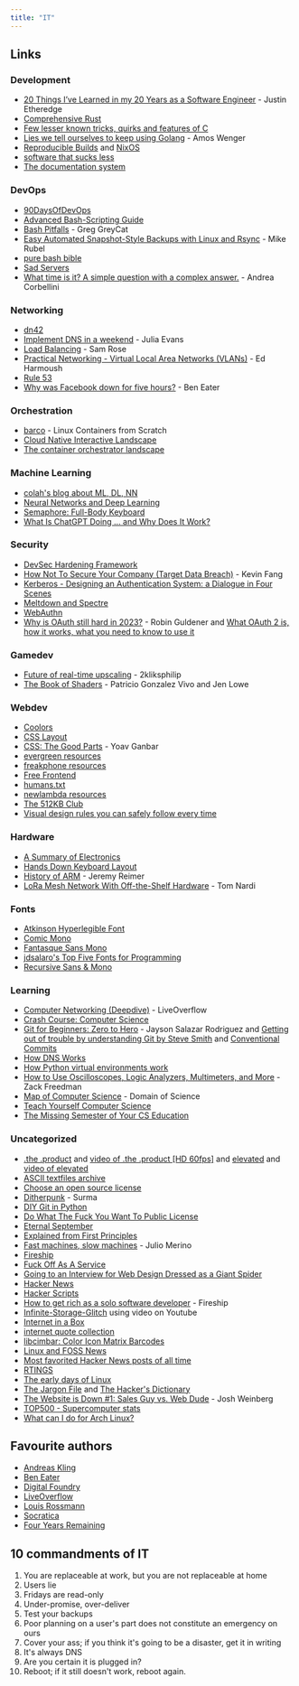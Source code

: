 ```yaml
---
title: "IT"
---
```


## Links

### Development

- [20 Things I’ve Learned in my 20 Years as a Software Engineer](https://www.simplethread.com/20-things-ive-learned-in-my-20-years-as-a-software-engineer/) -  Justin Etheredge
- [Comprehensive Rust](https://github.com/google/comprehensive-rust)
- [Few lesser known tricks, quirks and features of C](https://blog.joren.ga/less-known-c)
- [Lies we tell ourselves to keep using Golang](https://fasterthanli.me/articles/lies-we-tell-ourselves-to-keep-using-golang) - Amos Wenger
- [Reproducible Builds](https://reproducible-builds.org/) and [NixOS](https://nixos.org/)
- [software that sucks less](https://suckless.org/philosophy/)
- [The documentation system](https://documentation.divio.com/)

### DevOps

- [90DaysOfDevOps](https://github.com/MichaelCade/90DaysOfDevOps)
- [Advanced Bash-Scripting Guide](https://tldp.org/LDP/abs/html/)
- [Bash Pitfalls](http://mywiki.wooledge.org/BashPitfalls) - Greg GreyCat
- [Easy Automated Snapshot-Style Backups with Linux and Rsync](http://www.mikerubel.org/computers/rsync_snapshots/) - Mike Rubel
- [pure bash bible](https://github.com/dylanaraps/pure-bash-bible)
- [Sad Servers](https://sadservers.com)
- [What time is it? A simple question with a complex answer.](https://andrea.corbellini.name/2023/01/23/what-time-is-it/) - Andrea Corbellini

### Networking

- [dn42](https://dn42.eu/Home)
- [Implement DNS in a weekend](https://implement-dns.wizardzines.com/index.html) - Julia Evans
- [Load Balancing](https://samwho.dev/load-balancing/) - Sam Rose
- [Practical Networking - Virtual Local Area Networks (VLANs)](https://www.practicalnetworking.net/stand-alone/vlans/) - Ed Harmoush
- [Rule 53](https://github.com/pgl/rule53)
- [Why was Facebook down for five hours?](https://youtu.be/-wMU8vmfaYo) - Ben Eater

### Orchestration

- [barco](https://github.com/lucavallin/barco) - Linux Containers from Scratch
- [Cloud Native Interactive Landscape](https://landscape.cncf.io/)
- [The container orchestrator landscape](https://lwn.net/Articles/905164/)

### Machine Learning

- [colah's blog about ML, DL, NN](http://colah.github.io/)
- [Neural Networks and Deep Learning](https://neuralnetworksanddeeplearning.com/)
- [Semaphore: Full-Body Keyboard](https://github.com/everythingishacked/Semaphore)
- [What Is ChatGPT Doing … and Why Does It Work?](https://writings.stephenwolfram.com/2023/02/what-is-chatgpt-doing-and-why-does-it-work/)

### Security

- [DevSec Hardening Framework](https://dev-sec.io/)
- [How Not To Secure Your Company (Target Data Breach)](https://www.youtube.com/watch?v=tGXV-ZRwcUM) - Kevin Fang
- [Kerberos - Designing an Authentication System: a Dialogue in Four Scenes](https://web.mit.edu/kerberos/dialogue.html)
- [Meltdown and Spectre](https://meltdownattack.com/)
- [WebAuthn](https://webauthn.guide/#about-webauthn)
- [Why is OAuth still hard in 2023?](https://www.nango.dev/blog/why-is-oauth-still-hard) - Robin Guldener and [What OAuth 2 is, how it works, what you need to know to use it](https://metacpan.org/dist/LWP-Authen-OAuth2/view/lib/LWP/Authen/OAuth2/Overview.pod)

### Gamedev

- [Future of real-time upscaling](https://youtu.be/f8piCZz0p-Y) - 2kliksphilip
- [The Book of Shaders](https://thebookofshaders.com/) - Patricio Gonzalez Vivo and Jen Lowe

### Webdev

- [Coolors](https://coolors.co/)
- [CSS Layout](https://csslayout.io/)
- [CSS: The Good Parts](https://www.builder.io/blog/css-the-good-parts) - Yoav Ganbar
- [evergreen resources](https://itsevergreen.rip/links/)
- [freakphone resources](https://freakphone.net/links/resources.html)
- [Free Frontend](https://freefrontend.com)
- [humans.txt](https://humanstxt.org/)
- [newlambda resources](https://newlambda.neocities.org/explore/resources)
- [The 512KB Club](https://512kb.club/)
- [Visual design rules you can safely follow every time](https://anthonyhobday.com/sideprojects/saferules/)

### Hardware

- [A Summary of Electronics](https://electroagenda.com/en/a-summary-of-electronics/)
- [Hands Down Keyboard Layout](https://sites.google.com/alanreiser.com/handsdown)
- [History of ARM](https://arstechnica.com/gadgets/2022/09/a-history-of-arm-part-1-building-the-first-chip/) - Jeremy Reimer
- [LoRa Mesh Network With Off-the-Shelf Hardware](https://hackaday.com/2020/02/26/lora-mesh-network-with-off-the-shelf-hardware/) - Tom Nardi

### Fonts

- [Atkinson Hyperlegible Font](https://brailleinstitute.org/freefont)
- [Comic Mono](https://dtinth.github.io/comic-mono-font/)
- [Fantasque Sans Mono](https://github.com/belluzj/fantasque-sans/)
- [jdsalaro's Top Five Fonts for Programming](https://jdsalaro.com/blog/best-programming-fonts/)
- [Recursive Sans & Mono](https://www.recursive.design/)

### Learning

- [Computer Networking (Deepdive)](https://youtube.com/watch?v=6G14NrjekLQ) - LiveOverflow
- [Crash Course: Computer Science](https://youtube.com/playlist?list=PL8dPuuaLjXtNlUrzyH5r6jN9ulIgZBpdo)
- [Git for Beginners: Zero to Hero](https://jdsalaro.com/blog/git-tutorial/) - Jayson Salazar Rodriguez and [Getting out of trouble by understanding Git by Steve Smith](https://youtu.be/sevc6668cQ0) and [Conventional Commits](https://www.conventionalcommits.org/en/v1.0.0/)
- [How DNS Works](https://howdns.works/)
- [How Python virtual environments work](https://snarky.ca/how-virtual-environments-work/)
- [How to Use Oscilloscopes, Logic Analyzers, Multimeters, and More](https://youtu.be/SSp1wn0Abck) - Zack Freedman
- [Map of Computer Science](https://youtu.be/SzJ46YA_RaA) - Domain of Science
- [Teach Yourself Computer Science](https://teachyourselfcs.com/)
- [The Missing Semester of Your CS Education](https://missing.csail.mit.edu/)

### Uncategorized

- [.the .product](http://theproduct.de/) and [video of .the .product [HD 60fps]](https://youtu.be/1dcrV_7JpXQ) and [elevated](https://www.pouet.net/prod.php?which=52938) and [video of elevated](https://youtu.be/jB0vBmiTr6o)
- [ASCII textfiles archive](http://textfiles.com/)
- [Choose an open source license](https://choosealicense.com/)
- [Ditherpunk](https://surma.dev/things/ditherpunk/) - Surma
- [DIY Git in Python](https://www.leshenko.net/p/ugit)
- [Do What The Fuck You Want To Public License](http://www.wtfpl.net/about/)
- [Eternal September](https://en.m.wikipedia.org/wiki/Eternal_September)
- [Explained from First Principles](https://explained-from-first-principles.com/)
- [Fast machines, slow machines](https://jmmv.dev/2023/06/fast-machines-slow-machines.html) - Julio Merino
- [Fireship](https://www.youtube.com/c/Fireship)
- [Fuck Off As A Service](https://foaas.herokuapp.com/)
- [Going to an Interview for Web Design Dressed as a Giant Spider](https://youtu.be/uDE4s4Ih1eY)
- [Hacker News](https://news.ycombinator.com)
- [Hacker Scripts](https://github.com/NARKOZ/hacker-scripts)
- [How to get rich as a solo software developer](https://youtu.be/A4_TFHzqAAg) - Fireship
- [Infinite-Storage-Glitch](https://github.com/DvorakDwarf/Infinite-Storage-Glitch) using video on Youtube
- [Internet in a Box](https://internet-in-a-box.org/)
- [internet quote collection](http://bash.org/)
- [libcimbar: Color Icon Matrix Barcodes](https://github.com/sz3/libcimbar)
- [Linux and FOSS News](https://lwn.net/)
- [Most favorited Hacker News posts of all time](https://observablehq.com/@tomlarkworthy/hacker-favourites-analysis)
- [RTINGS](https://www.rtings.com/)
- [The early days of Linux](https://lwn.net/SubscriberLink/928581/841b747332791ac4/)
- [The Jargon File](http://catb.org/jargon/html/index.html) and [The Hacker's Dictionary](http://www.hackersdictionary.com/html/index.html)
- [The Website is Down #1: Sales Guy vs. Web Dude](https://youtu.be/uRGljemfwUE) - Josh Weinberg
- [TOP500 - Supercomputer stats](https://top500.org/)
- [What can I do for Arch Linux?](https://whatcanidofor.archlinux.org/)

## Favourite authors

- [Andreas Kling](https://www.youtube.com/@awesomekling)
- [Ben Eater](https://www.youtube.com/c/BenEater)
- [Digital Foundry](https://www.youtube.com/user/DigitalFoundry)
- [LiveOverflow](https://www.youtube.com/@LiveOverflow)
- [Louis Rossmann](https://www.youtube.com/@rossmanngroup)
- [Socratica](https://www.youtube.com/@Socratica)
- [Four Years Remaining](https://fouryears.eu/)

## 10 commandments of IT

1. You are replaceable at work, but you are not replaceable at home
2. Users lie
3. Fridays are read-only
4. Under-promise, over-deliver
5. Test your backups
6. Poor planning on a user's part does not constitute an emergency on ours
7. Cover your ass; if you think it's going to be a disaster, get it in writing
8. It's always DNS
9. Are you certain it is plugged in?
10. Reboot; if it still doesn't work, reboot again.

